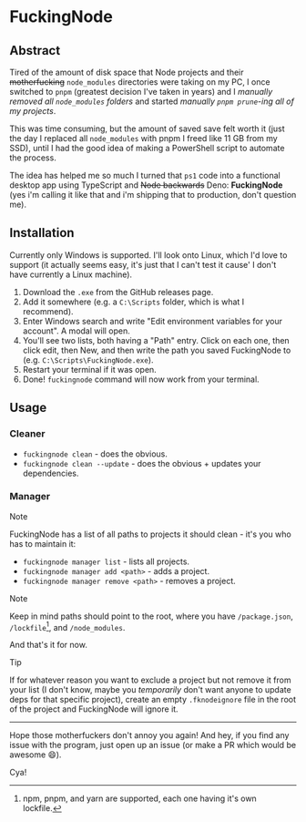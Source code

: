 # FuckingNode

## Abstract

Tired of the amount of disk space that Node projects and their ~~motherfucking~~ `node_modules` directories were taking on my PC, I once switched to `pnpm` (greatest decision I've taken in years) and I _manually removed all `node_modules` folders_ and started _manually `pnpm prune`-ing all of my projects_.

This was time consuming, but the amount of saved save felt worth it (just the day I replaced all `node_modules` with pnpm I freed like 11 GB from my SSD), until I had the good idea of making a PowerShell script to automate the process.

The idea has helped me so much I turned that `ps1` code into a functional desktop app using TypeScript and ~~Node backwards~~ Deno: **FuckingNode** (yes i'm calling it like that and i'm shipping that to production, don't question me).

## Installation

Currently only Windows is supported. I'll look onto Linux, which I'd love to support (it actually seems easy, it's just that I can't test it cause' I don't have currently a Linux machine).

1. Download the `.exe` from the GitHub releases page.
2. Add it somewhere (e.g. a `C:\Scripts` folder, which is what I recommend).
3. Enter Windows search and write "Edit environment variables for your account". A modal will open.
4. You'll see two lists, both having a "Path" entry. Click on each one, then click edit, then New, and then write the path you saved FuckingNode to (e.g. `C:\Scripts\FuckingNode.exe`).
5. Restart your terminal if it was open.
6. Done! `fuckingnode` command will now work from your terminal.

## Usage

### Cleaner

- `fuckingnode clean` - does the obvious.
- `fuckingnode clean --update` - does the obvious + updates your dependencies.

### Manager

> [!NOTE]
> FuckingNode has a list of all paths to projects it should clean - it's you who has to maintain it:

- `fuckingnode manager list` - lists all projects.
- `fuckingnode manager add <path>` - adds a project.
- `fuckingnode manager remove <path>` - removes a project.

> [!NOTE]
> Keep in mind paths should point to the root, where you have `/package.json`, `/lockfile`[^1], and `/node_modules`.

And that's it for now.

> [!TIP]
> If for whatever reason you want to exclude a project but not remove it from your list (I don't know, maybe you _temporarily_ don't want anyone to update deps for that specific project), create an empty `.fknodeignore` file in the root of the project and FuckingNode will ignore it.

----

Hope those motherfuckers don't annoy you again! And hey, if you find any issue with the program, just open up an issue (or make a PR which would be awesome :smile:).

Cya!

[^1]: npm, pnpm, and yarn are supported, each one having it's own lockfile.
